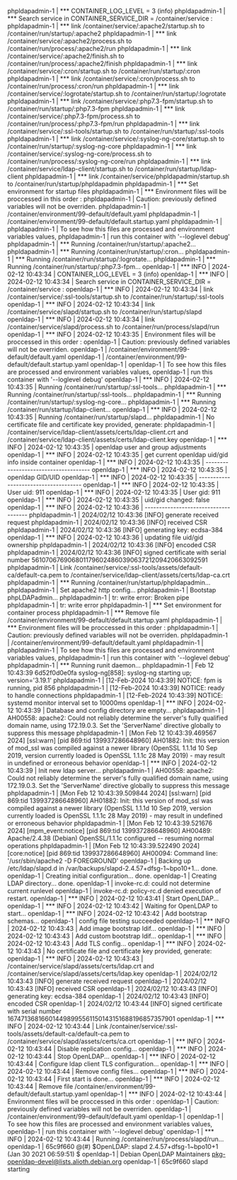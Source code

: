 phpldapadmin-1  | *** CONTAINER_LOG_LEVEL = 3 (info)
phpldapadmin-1  | *** Search service in CONTAINER_SERVICE_DIR = /container/service :
phpldapadmin-1  | *** link /container/service/:apache2/startup.sh to /container/run/startup/:apache2
phpldapadmin-1  | *** link /container/service/:apache2/process.sh to /container/run/process/:apache2/run
phpldapadmin-1  | *** link /container/service/:apache2/finish.sh to /container/run/process/:apache2/finish
phpldapadmin-1  | *** link /container/service/:cron/startup.sh to /container/run/startup/:cron
phpldapadmin-1  | *** link /container/service/:cron/process.sh to /container/run/process/:cron/run
phpldapadmin-1  | *** link /container/service/:logrotate/startup.sh to /container/run/startup/:logrotate
phpldapadmin-1  | *** link /container/service/:php7.3-fpm/startup.sh to /container/run/startup/:php7.3-fpm
phpldapadmin-1  | *** link /container/service/:php7.3-fpm/process.sh to /container/run/process/:php7.3-fpm/run
phpldapadmin-1  | *** link /container/service/:ssl-tools/startup.sh to /container/run/startup/:ssl-tools
phpldapadmin-1  | *** link /container/service/:syslog-ng-core/startup.sh to /container/run/startup/:syslog-ng-core
phpldapadmin-1  | *** link /container/service/:syslog-ng-core/process.sh to /container/run/process/:syslog-ng-core/run
phpldapadmin-1  | *** link /container/service/ldap-client/startup.sh to /container/run/startup/ldap-client
phpldapadmin-1  | *** link /container/service/phpldapadmin/startup.sh to /container/run/startup/phpldapadmin
phpldapadmin-1  | *** Set environment for startup files
phpldapadmin-1  | *** Environment files will be proccessed in this order : 
phpldapadmin-1  | Caution: previously defined variables will not be overriden.
phpldapadmin-1  | /container/environment/99-default/default.yaml
phpldapadmin-1  | /container/environment/99-default/default.startup.yaml
phpldapadmin-1  | 
phpldapadmin-1  | To see how this files are processed and environment variables values,
phpldapadmin-1  | run this container with '--loglevel debug'
phpldapadmin-1  | *** Running /container/run/startup/:apache2...
phpldapadmin-1  | *** Running /container/run/startup/:cron...
phpldapadmin-1  | *** Running /container/run/startup/:logrotate...
phpldapadmin-1  | *** Running /container/run/startup/:php7.3-fpm...
openldap-1      | ***  INFO   | 2024-02-12 10:43:34 | CONTAINER_LOG_LEVEL = 3 (info)
openldap-1      | ***  INFO   | 2024-02-12 10:43:34 | Search service in CONTAINER_SERVICE_DIR = /container/service :
openldap-1      | ***  INFO   | 2024-02-12 10:43:34 | link /container/service/:ssl-tools/startup.sh to /container/run/startup/:ssl-tools
openldap-1      | ***  INFO   | 2024-02-12 10:43:34 | link /container/service/slapd/startup.sh to /container/run/startup/slapd
openldap-1      | ***  INFO   | 2024-02-12 10:43:34 | link /container/service/slapd/process.sh to /container/run/process/slapd/run
openldap-1      | ***  INFO   | 2024-02-12 10:43:35 | Environment files will be proccessed in this order : 
openldap-1      | Caution: previously defined variables will not be overriden.
openldap-1      | /container/environment/99-default/default.yaml
openldap-1      | /container/environment/99-default/default.startup.yaml
openldap-1      | 
openldap-1      | To see how this files are processed and environment variables values,
openldap-1      | run this container with '--loglevel debug'
openldap-1      | ***  INFO   | 2024-02-12 10:43:35 | Running /container/run/startup/:ssl-tools...
phpldapadmin-1  | *** Running /container/run/startup/:ssl-tools...
phpldapadmin-1  | *** Running /container/run/startup/:syslog-ng-core...
phpldapadmin-1  | *** Running /container/run/startup/ldap-client...
openldap-1      | ***  INFO   | 2024-02-12 10:43:35 | Running /container/run/startup/slapd...
phpldapadmin-1  | No certificate file and certificate key provided, generate:
phpldapadmin-1  | /container/service/ldap-client/assets/certs/ldap-client.crt and /container/service/ldap-client/assets/certs/ldap-client.key
openldap-1      | ***  INFO   | 2024-02-12 10:43:35 | openldap user and group adjustments
openldap-1      | ***  INFO   | 2024-02-12 10:43:35 | get current openldap uid/gid info inside container
openldap-1      | ***  INFO   | 2024-02-12 10:43:35 | -------------------------------------
openldap-1      | ***  INFO   | 2024-02-12 10:43:35 | openldap GID/UID
openldap-1      | ***  INFO   | 2024-02-12 10:43:35 | -------------------------------------
openldap-1      | ***  INFO   | 2024-02-12 10:43:35 | User uid: 911
openldap-1      | ***  INFO   | 2024-02-12 10:43:35 | User gid: 911
openldap-1      | ***  INFO   | 2024-02-12 10:43:35 | uid/gid changed: false
openldap-1      | ***  INFO   | 2024-02-12 10:43:36 | -------------------------------------
phpldapadmin-1  | 2024/02/12 10:43:36 [INFO] generate received request
phpldapadmin-1  | 2024/02/12 10:43:36 [INFO] received CSR
phpldapadmin-1  | 2024/02/12 10:43:36 [INFO] generating key: ecdsa-384
openldap-1      | ***  INFO   | 2024-02-12 10:43:36 | updating file uid/gid ownership
phpldapadmin-1  | 2024/02/12 10:43:36 [INFO] encoded CSR
phpldapadmin-1  | 2024/02/12 10:43:36 [INFO] signed certificate with serial number 561070676906801179602486039063721209420663092591
phpldapadmin-1  | Link /container/service/:ssl-tools/assets/default-ca/default-ca.pem to /container/service/ldap-client/assets/certs/ldap-ca.crt
phpldapadmin-1  | *** Running /container/run/startup/phpldapadmin...
phpldapadmin-1  | Set apache2 http config...
phpldapadmin-1  | Bootstap phpLDAPadmin...
phpldapadmin-1  | tr: write error: Broken pipe
phpldapadmin-1  | tr: write error
phpldapadmin-1  | *** Set environment for container process
phpldapadmin-1  | *** Remove file /container/environment/99-default/default.startup.yaml
phpldapadmin-1  | *** Environment files will be proccessed in this order : 
phpldapadmin-1  | Caution: previously defined variables will not be overriden.
phpldapadmin-1  | /container/environment/99-default/default.yaml
phpldapadmin-1  | 
phpldapadmin-1  | To see how this files are processed and environment variables values,
phpldapadmin-1  | run this container with '--loglevel debug'
phpldapadmin-1  | *** Running runit daemon...
phpldapadmin-1  | Feb 12 10:43:39 6d52f0d0e0fa syslog-ng[858]: syslog-ng starting up; version='3.19.1'
phpldapadmin-1  | [12-Feb-2024 10:43:39] NOTICE: fpm is running, pid 856
phpldapadmin-1  | [12-Feb-2024 10:43:39] NOTICE: ready to handle connections
phpldapadmin-1  | [12-Feb-2024 10:43:39] NOTICE: systemd monitor interval set to 10000ms
openldap-1      | ***  INFO   | 2024-02-12 10:43:39 | Database and config directory are empty...
phpldapadmin-1  | AH00558: apache2: Could not reliably determine the server's fully qualified domain name, using 172.19.0.3. Set the 'ServerName' directive globally to suppress this message
phpldapadmin-1  | [Mon Feb 12 10:43:39.469567 2024] [ssl:warn] [pid 869:tid 139937286648960] AH01882: Init: this version of mod_ssl was compiled against a newer library (OpenSSL 1.1.1d  10 Sep 2019, version currently loaded is OpenSSL 1.1.1c  28 May 2019) - may result in undefined or erroneous behavior
openldap-1      | ***  INFO   | 2024-02-12 10:43:39 | Init new ldap server...
phpldapadmin-1  | AH00558: apache2: Could not reliably determine the server's fully qualified domain name, using 172.19.0.3. Set the 'ServerName' directive globally to suppress this message
phpldapadmin-1  | [Mon Feb 12 10:43:39.509844 2024] [ssl:warn] [pid 869:tid 139937286648960] AH01882: Init: this version of mod_ssl was compiled against a newer library (OpenSSL 1.1.1d  10 Sep 2019, version currently loaded is OpenSSL 1.1.1c  28 May 2019) - may result in undefined or erroneous behavior
phpldapadmin-1  | [Mon Feb 12 10:43:39.521676 2024] [mpm_event:notice] [pid 869:tid 139937286648960] AH00489: Apache/2.4.38 (Debian) OpenSSL/1.1.1c configured -- resuming normal operations
phpldapadmin-1  | [Mon Feb 12 10:43:39.522490 2024] [core:notice] [pid 869:tid 139937286648960] AH00094: Command line: '/usr/sbin/apache2 -D FOREGROUND'
openldap-1      |   Backing up /etc/ldap/slapd.d in /var/backups/slapd-2.4.57+dfsg-1~bpo10+1... done.
openldap-1      |   Creating initial configuration... done.
openldap-1      |   Creating LDAP directory... done.
openldap-1      | invoke-rc.d: could not determine current runlevel
openldap-1      | invoke-rc.d: policy-rc.d denied execution of restart.
openldap-1      | ***  INFO   | 2024-02-12 10:43:41 | Start OpenLDAP...
openldap-1      | ***  INFO   | 2024-02-12 10:43:42 | Waiting for OpenLDAP to start...
openldap-1      | ***  INFO   | 2024-02-12 10:43:42 | Add bootstrap schemas...
openldap-1      | config file testing succeeded
openldap-1      | ***  INFO   | 2024-02-12 10:43:43 | Add image bootstrap ldif...
openldap-1      | ***  INFO   | 2024-02-12 10:43:43 | Add custom bootstrap ldif...
openldap-1      | ***  INFO   | 2024-02-12 10:43:43 | Add TLS config...
openldap-1      | ***  INFO   | 2024-02-12 10:43:43 | No certificate file and certificate key provided, generate:
openldap-1      | ***  INFO   | 2024-02-12 10:43:43 | /container/service/slapd/assets/certs/ldap.crt and /container/service/slapd/assets/certs/ldap.key
openldap-1      | 2024/02/12 10:43:43 [INFO] generate received request
openldap-1      | 2024/02/12 10:43:43 [INFO] received CSR
openldap-1      | 2024/02/12 10:43:43 [INFO] generating key: ecdsa-384
openldap-1      | 2024/02/12 10:43:43 [INFO] encoded CSR
openldap-1      | 2024/02/12 10:43:44 [INFO] signed certificate with serial number 167471368166014498995561150143151688196857357901
openldap-1      | ***  INFO   | 2024-02-12 10:43:44 | Link /container/service/:ssl-tools/assets/default-ca/default-ca.pem to /container/service/slapd/assets/certs/ca.crt
openldap-1      | ***  INFO   | 2024-02-12 10:43:44 | Disable replication config...
openldap-1      | ***  INFO   | 2024-02-12 10:43:44 | Stop OpenLDAP...
openldap-1      | ***  INFO   | 2024-02-12 10:43:44 | Configure ldap client TLS configuration...
openldap-1      | ***  INFO   | 2024-02-12 10:43:44 | Remove config files...
openldap-1      | ***  INFO   | 2024-02-12 10:43:44 | First start is done...
openldap-1      | ***  INFO   | 2024-02-12 10:43:44 | Remove file /container/environment/99-default/default.startup.yaml
openldap-1      | ***  INFO   | 2024-02-12 10:43:44 | Environment files will be proccessed in this order : 
openldap-1      | Caution: previously defined variables will not be overriden.
openldap-1      | /container/environment/99-default/default.yaml
openldap-1      | 
openldap-1      | To see how this files are processed and environment variables values,
openldap-1      | run this container with '--loglevel debug'
openldap-1      | ***  INFO   | 2024-02-12 10:43:44 | Running /container/run/process/slapd/run...
openldap-1      | 65c9f660 @(#) $OpenLDAP: slapd 2.4.57+dfsg-1~bpo10+1 (Jan 30 2021 06:59:51) $
openldap-1      | 	Debian OpenLDAP Maintainers <pkg-openldap-devel@lists.alioth.debian.org>
openldap-1      | 65c9f660 slapd starting
